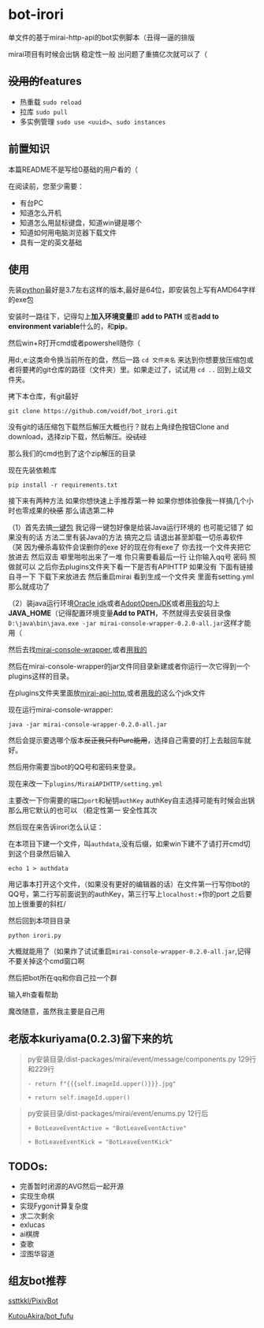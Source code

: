 # bot-irori 

单文件的基于mirai-http-api的bot实例脚本（丑得一逼的排版

mirai项目有时候会出锅 稳定性一般 出问题了重搞亿次就可以了（

## ~~没用的~~features

+ 热重载 `sudo reload`
+ 拉库 `sudo pull`
+ 多实例管理 `sudo use <uuid>`、`sudo instances`

## 前置知识

本篇README不是写给0基础的用户看的（

在阅读前，您至少需要：

+ 有台PC
+ 知道怎么开机
+ 知道怎么用鼠标键盘，知道win键是哪个
+ 知道如何用电脑浏览器下载文件
+ 具有一定的英文基础

## 使用

先装[python](https://www.python.org/downloads/)最好是3.7左右这样的版本,最好是64位，即安装包上写有AMD64字样的exe包

安装时一路往下，记得勾上**加入环境变量**即 **add to PATH** 或者**add to environment variable**什么的，和**pip**。

然后win+R打开cmd或者powershell随你（

用d:,e:这类命令换当前所在的盘，然后一路 `cd 文件夹名` 来达到你想要放压缩包或者将要拷的git仓库的路径（文件夹）里。如果走过了，试试用 `cd ..` 回到上级文件夹。

拷下本仓库，有git最好

`git clone https://github.com/voidf/bot_irori.git`

没有git的话压缩包下载然后解压大概也行？就右上角绿色按钮Clone and download，选择zip下载，然后解压。~~没试过~~

那么我们的cmd也到了这个zip解压的目录

现在先装依赖库

`pip install -r requirements.txt`

接下来有两种方法 如果你想快速上手推荐第一种 如果你想体验像我一样搞几个小时也零成果的~~快感~~ 那么请选第二种

（1）首先去搞[一键包](https://github.com/LXY1226/MiraiOK) 我记得一键包好像是给装Java运行环境的 也可能记错了 如果没有的话 方法二里有装Java的方法 搞完之后 请退出甚至卸载一切杀毒软件（哭 因为~~傻~~杀毒软件会误删你的exe 好的现在你有exe了 你去找一个文件夹把它放进去 然后双击 噼里啪啦出来了一堆 你只需要看最后一行 让你输入qq号 密码 照做就可以 之后你去plugins文件夹下看一下是否有APIHTTP 如果没有 下面有链接 自寻一下 下载下来放进去 然后重启mirai 看到生成一个文件夹 里面有setting.yml 那么就成功了

（2）装java运行环境[Oracle jdk](https://www.oracle.com/java/technologies/javase-jdk11-downloads.html)或者[AdoptOpenJDK](https://github.com/AdoptOpenJDK/openjdk11-binaries/releases/download/jdk-11.0.7%2B10.2/OpenJDK11U-jdk_x64_windows_hotspot_11.0.7_10.msi)或者[用我的](http://106.13.226.129/jdk-11.0.6_windows-x64_bin.exe)勾上**JAVA_HOME**（记得配置环境变量**Add to PATH**，不然就得去安装目录像`D:\java\bin\java.exe -jar mirai-console-wrapper-0.2.0-all.jar`这样才能用（

然后去找[mirai-console-wrapper](https://github.com/mamoe/mirai-console-wrapper),或者[用我的](http://106.13.226.129/mirai-console-wrapper-0.2.0-all.jar)

然后在mirai-console-wrapper的jar文件同目录新建或者你运行一次它得到一个plugins这样的目录。

在plugins文件夹里面放[mirai-api-http](https://github.com/mamoe/mirai-api-http/releases),或者[用我的](http://106.13.226.129/mirai-api-http-v1.6.1.jar)这么个jdk文件

现在运行mirai-console-wrapper:

`java -jar mirai-console-wrapper-0.2.0-all.jar`

然后会提示要选哪个版本~~反正我只有Pure能用~~，选择自己需要的打上去敲回车就好。

然后用你需要当bot的QQ号和密码来登录。



现在来改一下`plugins/MiraiAPIHTTP/setting.yml`

主要改一下你需要的端口`port`和秘钥`authKey` authKey自主选择可能有时候会出锅 那么用它默认的也可以 （稳定性第一 安全性其次

然后现在来告诉irori怎么认证：

在本项目下建一个文件，叫`authdata`,没有后缀，如果win下建不了请打开cmd切到这个目录然后输入

`echo 1 > authdata`

用记事本打开这个文件，（如果没有更好的编辑器的话）在文件第一行写你bot的QQ号，第二行写前面说到的authKey，第三行写上`localhost:`+你的port 之后要加上很重要的斜杠/

然后回到本项目目录

`python irori.py`

大概就能用了（如果炸了试试重启`mirai-console-wrapper-0.2.0-all.jar`,记得不要关掉这个cmd窗口啊

然后把bot所在qq和你自己拉一个群

输入#h查看帮助

魔改随意，虽然我主要是自己用

## 老版本kuriyama(0.2.3)留下来的坑

> py安装目录/dist-packages/mirai/event/message/components.py
> 129行和229行
> 
> `- return f"{{{self.imageId.upper()}}}.jpg"`
> 
> `+ return self.imageId.upper()`

> py安装目录/dist-packages/mirai/event/enums.py
> 12行后
> 
> `+ BotLeaveEventActive = "BotLeaveEventActive"`
> 
> `+ BotLeaveEventKick = "BotLeaveEventKick"`

## TODOs:

+ 完善暂时闭源的AVG然后一起开源
+ 实现生命棋
+ 实现Fygon计算复杂度
+ 求二次剩余
+ exlucas
+ ai棋牌
+ 查歌
+ 涩图华容道

## 组友bot推荐

[ssttkkl/PixivBot](https://github.com/ssttkkl/PixivBot)

[KutouAkira/bot_fufu](https://github.com/KutouAkira/bot_fufu)